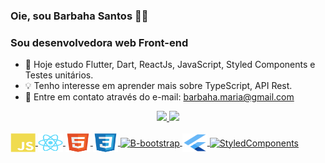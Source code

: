 ### Oie, sou Barbaha Santos 👋🏼
### Sou desenvolvedora web Front-end 

- 🌱 Hoje estudo Flutter, Dart, ReactJs, JavaScript, Styled Components e Testes unitários.
- 💡 Tenho interesse em aprender mais sobre TypeScript, API Rest.
- 💬 Entre em contato através do e-mail: barbaha.maria@gmail.com

<div align="center">
  <a href="https://github.com/barbaha">
  <img height="180em" src="https://github-readme-stats.vercel.app/api?username=barbaha&show_icons=true&theme=dracula&include_all_commits=true&count_private=true"/>
  <img height="180em" src="https://github-readme-stats.vercel.app/api/top-langs/?username=barbaha&layout=compact&langs_count=7&theme=dracula"/>
</div>
  

<div style="display: inline_block"><br>
  <img align="center" alt="B-Js" height="30" width="40" src="https://raw.githubusercontent.com/devicons/devicon/master/icons/javascript/javascript-plain.svg">
  <img align="center" alt="B-React" height="30" width="40" src="https://raw.githubusercontent.com/devicons/devicon/master/icons/react/react-original.svg">
  <img align="center" alt="B-HTML" height="30" width="40" src="https://raw.githubusercontent.com/devicons/devicon/master/icons/html5/html5-original.svg">
  <img align="center" alt="B-CSS" height="30" width="40" src="https://raw.githubusercontent.com/devicons/devicon/master/icons/css3/css3-original.svg">
  <img align="center" alt="B-bootstrap" height="30" width="40"  src="https://cdn.jsdelivr.net/gh/devicons/devicon/icons/bootstrap/bootstrap-plain-wordmark.svg">
  <img align="center" alt="Flutter" height="30" width="40"  src="https://raw.githubusercontent.com/dnfield/flutter_svg/7d374d7107561cbd906d7c0ca26fef02cc01e7c8/example/assets/flutter_logo.svg?sanitize=true">
  <img align="center" alt="StyledComponents" height="30" width="40" src="https://cdn.worldvectorlogo.com/logos/styled-components-1.svg">
</div>
